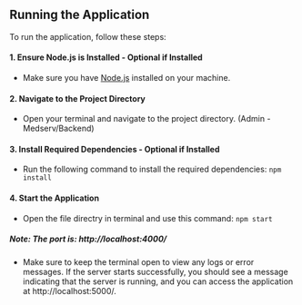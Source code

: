 ## Running the Application

To run the application, follow these steps:

#### 1. Ensure Node.js is Installed - Optional if Installed
- Make sure you have [Node.js](https://nodejs.org/) installed on your machine.

#### 2. Navigate to the Project Directory
- Open your terminal and navigate to the project directory. (Admin - Medserv/Backend)

#### 3. Install Required Dependencies - Optional if Installed
- Run the following command to install the required dependencies:
  `npm install` 

#### 4. Start the Application 
- Open the file directry in terminal and use this command:
  `npm start`

##### Note: The port is: http://localhost:4000/
- Make sure to keep the terminal open to view any logs or error messages. If the server starts successfully, you should see a message indicating that the server is running, and you can access the application at http://localhost:5000/.